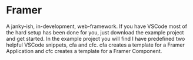 # Framer
A janky-ish, in-development, web-framework. If you have VSCode most of the hard setup has been done for you, just download the example project and get started. In the example project you will find I have predefined two helpful VSCode snippets, cfa and cfc. cfa creates a template for a Framer Application and cfc creates a template for a Framer Component.
